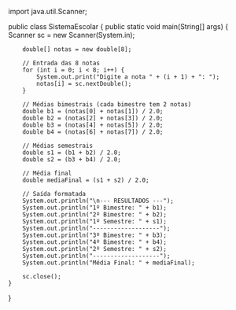 import java.util.Scanner;

public class SistemaEscolar {
    public static void main(String[] args) {
        Scanner sc = new Scanner(System.in);

        double[] notas = new double[8];

        // Entrada das 8 notas
        for (int i = 0; i < 8; i++) {
            System.out.print("Digite a nota " + (i + 1) + ": ");
            notas[i] = sc.nextDouble();
        }

        // Médias bimestrais (cada bimestre tem 2 notas)
        double b1 = (notas[0] + notas[1]) / 2.0;
        double b2 = (notas[2] + notas[3]) / 2.0;
        double b3 = (notas[4] + notas[5]) / 2.0;
        double b4 = (notas[6] + notas[7]) / 2.0;

        // Médias semestrais
        double s1 = (b1 + b2) / 2.0;
        double s2 = (b3 + b4) / 2.0;

        // Média final
        double mediaFinal = (s1 + s2) / 2.0;

        // Saída formatada
        System.out.println("\n--- RESULTADOS ---");
        System.out.println("1º Bimestre: " + b1);
        System.out.println("2º Bimestre: " + b2);
        System.out.println("1º Semestre: " + s1);
        System.out.println("-------------------");
        System.out.println("3º Bimestre: " + b3);
        System.out.println("4º Bimestre: " + b4);
        System.out.println("2º Semestre: " + s2);
        System.out.println("-------------------");
        System.out.println("Média Final: " + mediaFinal);

        sc.close();
    }
}
